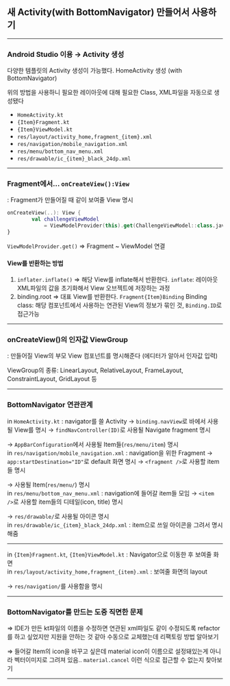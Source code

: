 ## 새 Activity(with BottomNavigator) 만들어서 사용하기
___
### Android Studio 이용 → Activity 생성

다양한 템플릿의 Activity 생성이 가능했다.
HomeActivity 생성 (with BottomNavigator)

위의 방법을 사용하니 필요한 레이아웃에 대해 필요한 Class, XML파일을 자동으로 생성됐다
- `HomeActivity.kt`
- `{Item}Fragment.kt`
- `{Item}ViewModel.kt`
- `res/layout/activity_home,fragment_{item}.xml`
- `res/navigation/mobile_navigation.xml`
- `res/menu/bottom_nav_menu.xml`
- `res/drawable/ic_{item}_black_24dp.xml`
___
### Fragment에서... `onCreateView():View`
: Fragment가 만들어질 때 같이 보여줄 View 명시

``` Kotlin
onCreateView(..): View {
        val challengeViewModel 
        	= ViewModelProvider(this).get(ChallengeViewModel::class.java)
}
```
`ViewModelProvider.get()` ⇒ Fragment ~ ViewModel 연결

#### View를 반환하는 방법
1. `inflater.inflate()` ⇒ 해당 View를 inflate해서 반환한다.
`inflate`: 레이아웃 XML파일의 값을 초기화해서 View 오브젝트에 저장하는 과정
2. binding.root ⇒ 대표 View를 반환한다. `Fragment{Item}Binding`
Binding class: 해당 컴포넌트에서 사용하는 연관된 View의 정보가 묶인 것, `Binding.ID`로 접근가능

___
### onCreateView()의 인자값 ViewGroup
: 만들어질 View의 부모 View 컴포넌트를 명시해준다 (에디터가 알아서 인자값 입력)

ViewGroup의 종류: LinearLayout, RelativeLayout, FrameLayout, ConstraintLayout, GridLayout 등
___
### BottomNavigator 연관관계
in `HomeActivity.kt` 
: navigator를 쓸 Activity
→ `binding.navView`로 바에서 사용될 View를 명시
→ `findNavController(ID)`로 사용될 Navigate fragment 명시

→ `AppBarConfiguration`에서 사용될 Item들(`res/menu/item`) 명시
 <br>
in `res/navigation/mobile_navigation.xml`
: navigation을 위한 Fragment
→ `app:startDestination="ID"`로 default 화면 명시
→ `<fragment />`로 사용할 item들 명시

→ 사용될 Item(`res/menu/`) 명시
 <br>
in `res/menu/bottom_nav_menu.xml`
: navigation에 들어갈 item들 모임
→ `<item />`로 사용할 item들의 디테일(icon, title) 명시

→ `res/drawable/`로 사용될 아이콘 명시
 <br>
in `res/drawable/ic_{item}_black_24dp.xml`
: item으로 쓰일 아이콘을 그려서 명시해줌

___

in `{Item}Fragment.kt`, `{Item}ViewModel.kt`
: Navigator으로 이동한 후 보여줄 화면
 <br>
in `res/layout/activity_home,fragment_{item}.xml`
: 보여줄 화면의 layout

→ `res/navigation/`를 사용함을 명시


___
### BottomNavigator를 만드는 도중 직면한 문제

⇒ IDE가 만든 kt파일의 이름을 수정하면 연관된 xml파일도 같이 수정되도록 refactor를 하고 싶었지만 지원을 안하는 것 같아 수동으로 교체했는데 리팩토링 방법 알아보기

⇒ 들어갈 Item의 icon을 바꾸고 싶은데 material icon이 이름으로 설정돼있는게 아니라 벡터이미지로 그려져 있음.. `material.cancel` 이런 식으로 접근할 수 없는지 찾아보기

___
